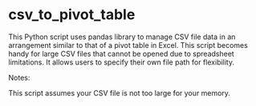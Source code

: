 # csv_to_pivot_table
This Python script uses pandas library to manage CSV file data in an arrangement similar to that of a pivot table in Excel. This script becomes handy for large CSV files that cannot be opened due to spreadsheet limitations. It allows users to specify their own file path for flexibility.

Notes:

This script assumes your CSV file is not too large for your memory.
